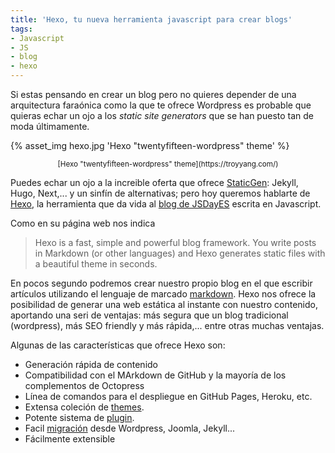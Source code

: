 ```yaml
---
title: 'Hexo, tu nueva herramienta javascript para crear blogs'
tags:
- Javascript
- JS
- blog
- hexo
---
```


Si estas pensando en crear un blog pero no quieres depender de una arquitectura faraónica como la que te ofrece Wordpress es probable que quieras echar un ojo a los _static site generators_ que se han puesto tan de moda últimamente.

{% asset_img hexo.jpg 'Hexo "twentyfifteen-wordpress" theme' %}
<!-- more -->
<center><small>[Hexo "twentyfifteen-wordpress" theme](https://troyyang.com/)</small></center>

Puedes echar un ojo a la increible oferta que ofrece [StaticGen](https://www.staticgen.com/): Jekyll, Hugo, Next,... y un sinfín de alternativas; pero hoy queremos hablarte de [Hexo](https://hexo.io/), la herramienta que da vida al [blog de JSDayES](https://blog.jsday.es/) escrita en Javascript.

Como en su página web nos indica

> Hexo is a fast, simple and powerful blog framework. You write posts in Markdown (or other languages) and Hexo generates static files with a beautiful theme in seconds.

En pocos segundo podremos crear nuestro propio blog en el que escribir artículos utilizando el lenguaje de marcado [markdown](https://daringfireball.net/projects/markdown/). Hexo nos ofrece la posibilidad de generar una web estática al instante con nuestro contenido, aportando una seri de ventajas: más segura que un blog tradicional (wordpress), más SEO friendly y más rápida,... entre otras muchas ventajas.

Algunas de las características que ofrece Hexo son:

- Generación rápida de contenido
- Compatibilidad con el MArkdown de GitHub y la mayoría de los complementos de Octopress
- Línea de  comandos para el despliegue en GitHub Pages, Heroku, etc.
- Extensa coleción de [themes](https://hexo.io/themes/).
- Potente sistema de [plugin](https://hexo.io/plugins/index.html).
- Facil [migración](https://hexo.io/docs/migration.html) desde Wordpress, Joomla, Jekyll...
- Fácilmente extensible


